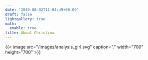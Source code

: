 ```yaml
---
date: "2019-08-02T11:04:49+08:00"
draft: false
lightgallery: true
math:
  enable: true
title: About Christina
---
```

{{< image src="/images/analysis_girl.svg" caption="." width="700" height="700" >}}

